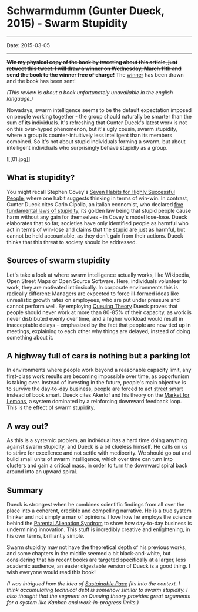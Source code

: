 # Schwarmdumm (Gunter Dueck, 2015) - Swarm Stupidity
----

Date: 2015-03-05

----

<del>**Win my physical copy of the book by tweeting about this article, just retweet this [tweet](https://twitter.com/sustainablepace/status/573444339646480384). I will draw a winner on Wednesday, March 11th and send the book to the winner free of charge!**</del> The [winner](https://t.co/7HYEz7tr7s) has been drawn and the book has been sent!

*(This review is about a book unfortunately unavailable in the english language.)*

Nowadays, swarm intelligence seems to be the default expectation imposed on people working together - the group should naturally be smarter than the sum of its individuals. It's refreshing that Gunter Dueck's latest work is not on this over-hyped phenomenon, but it's ugly cousin, swarm stupidity, where a group is counter-intuitively less intelligent than its members combined. So it's not about stupid individuals forming a swarm, but about intelligent individuals who surprisingly behave stupidly as a group. 

![[01.jpg]]

## What is stupidity? ##

You might recall Stephen Covey's [Seven Habits for Highly Successful People](seven-habits), where one habit suggests thinking in terms of win-win. In contrast, Gunter Dueck cites Carlo Cipolla, an italian economist, who declared [five fundamental laws of stupidity](http://www.theguardian.com/education/2012/apr/09/improbable-research-human-stupidity), its golden law being that stupid people cause harm without any gain for themselves - in Covey's model lose-lose. Dueck elaborates that so far, societies have only identified people as harmful who act in terms of win-lose and claims that the stupid are just as harmful, but cannot be held accountable, as they don't gain from their actions. Dueck thinks that this threat to society should be addressed.

## Sources of swarm stupidity ##

Let's take a look at where swarm intelligence actually works, like Wikipedia, Open Street Maps or Open Source Software. Here, individuals volunteer to work, they are motivated intrinsically. In corporate environments this is radically different: Managers are expected to force ill-formed ideas like unrealistic growth rates on employees, who are put under pressure and cannot perform well. By employing [Queuing Theory](http://en.wikipedia.org/wiki/Queueing_theory) Dueck proves that people should never work at more than 80-85% of their capacity, as work is never distributed evenly over time, and a higher workload would result in inacceptable delays - emphasized by the fact that people are now tied up in meetings, explaining to each other why things are delayed, instead of doing something about it.

## A highway full of cars is nothing but a parking lot ##

In environments where people work beyond a reasonable capacity limit, any first-class work results are becoming impossible over time, as opportunism is taking over. Instead of investing in the future, people's main objective is to survive the day-to-day business, people are forced to act [street smart](http://www.urbandictionary.com/define.php?term=street+smart) instead of book smart. Dueck cites Akerlof and his theory on the [Market for Lemons](http://en.wikipedia.org/wiki/The_Market_for_Lemons), a system dominated by a reinforcing downward feedback loop. This is the effect of swarm stupidity.

## A way out? ##

As this is a systemic problem, an individual has a hard time doing anything against swarm stupidity, and Dueck is a bit clueless himself. He calls on us to strive for excellence and not settle with mediocrity. We should go out and build small units of swarm intelligence, which over time can turn into clusters and gain a critical mass, in order to turn the downward spiral back around into an upward spiral. 

## Summary ##

Dueck is strongest when he combines scientific findings from all over the place into a coherent, credible and compelling narrative. He is a true system thinker and not simply a man of opinions. I love how he employs the science behind the [Parental Alienation Syndrom](http://en.wikipedia.org/wiki/Parental_alienation_syndrome) to show how day-to-day business is undermining innovation. This stuff is incredibly creative and enlightening, in his own terms, brilliantly simple.

Swarm stupidity may not have the theoretical depth of his previous works, and some chapters in the middle seemed a bit black-and-white, but considering that his recent books are targeted specifically at a larger, less academic audience, an easier digestable version of Dueck is a good thing. I wish everyone would read this book!

*(I was intrigued how the idea of [Sustainable Pace](what-is-sustainable-pace) fits into the context. I think accumulating technical debt is somehow similar to swarm stupidity. I also thought that the segment on Queuing theory provides great arguments for a system like Kanban and work-in-progress limits.)*

